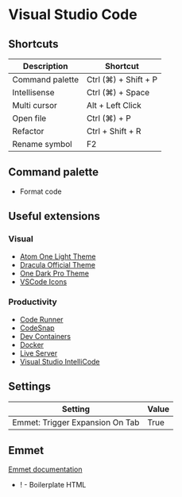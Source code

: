 # Visual Studio Code

## Shortcuts

| Description     | Shortcut             |
|-----------------|----------------------|
| Command palette | Ctrl (⌘) + Shift + P |
| Intellisense    | Ctrl (⌘) + Space     |
| Multi cursor    | Alt + Left Click     |
| Open file       | Ctrl (⌘) + P         |
| Refactor        | Ctrl + Shift + R     |
| Rename symbol   | F2                   |

## Command palette

- Format code

## Useful extensions

### Visual

- [Atom One Light Theme](https://marketplace.visualstudio.com/items?itemName=akamud.vscode-theme-onelight)
- [Dracula Official Theme](https://marketplace.visualstudio.com/items?itemName=dracula-theme.theme-dracula)
- [One Dark Pro Theme](https://marketplace.visualstudio.com/items?itemName=zhuangtongfa.Material-theme)
- [VSCode Icons](https://marketplace.visualstudio.com/items?itemName=vscode-icons-team.vscode-icons)

### Productivity

- [Code Runner](https://marketplace.visualstudio.com/items?itemName=formulahendry.code-runner)
- [CodeSnap](https://marketplace.visualstudio.com/items?itemName=adpyke.codesnap)
- [Dev Containers](https://marketplace.visualstudio.com/items?itemName=ms-vscode-remote.remote-containers)
- [Docker](https://marketplace.visualstudio.com/items?itemName=ms-azuretools.vscode-docker)
- [Live Server](https://marketplace.visualstudio.com/items?itemName=ritwickdey.LiveServer)
- [Visual Studio IntelliCode](https://marketplace.visualstudio.com/items?itemName=VisualStudioExptTeam.vscodeintellicode)


## Settings

| Setting                         |   Value |
| ------------------------------- | ------- |
| Emmet: Trigger Expansion On Tab | True    |

## Emmet

[Emmet documentation](https://docs.emmet.io)

- ! - Boilerplate HTML
